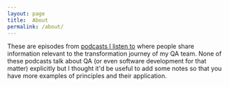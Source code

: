 ```yaml
---
layout: page
title:  About
permalink: /about/
---
```


These are episodes from [podcasts I listen to](/books) where people share information relevant to the transformation journey of my QA team.
None of these podcasts talk about QA (or even software development for that matter) explicitly but I thought it'd be useful to add some notes so that you have more examples of principles and their application.